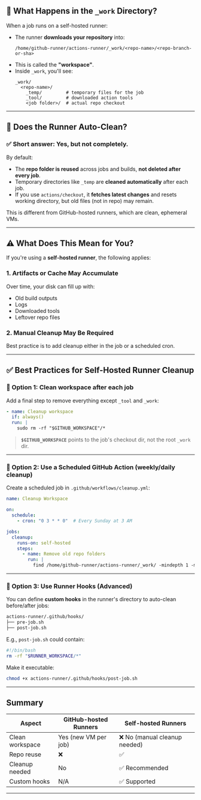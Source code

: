 
## 📁 What Happens in the `_work` Directory?

When a job runs on a self-hosted runner:

- The runner **downloads your repository** into:
  ```
  /home/github-runner/actions-runner/_work/<repo-name>/<repo-branch-or-sha>
  ```
- This is called the **"workspace"**.
- Inside `_work`, you'll see:
  ```
  _work/
    <repo-name>/
      _temp/         # temporary files for the job
      _tool/         # downloaded action tools
      <job folder>/  # actual repo checkout
  ```

---

## 🧹 Does the Runner Auto-Clean?

### ✅ Short answer: **Yes, but not completely.**

By default:
- The **repo folder is reused** across jobs and builds, **not deleted after every job**.
- Temporary directories like `_temp` are **cleaned automatically** after each job.
- If you use `actions/checkout`, it **fetches latest changes** and resets working directory, but old files (not in repo) may remain.

This is different from GitHub-hosted runners, which are clean, ephemeral VMs.

---

## ⚠️ What Does This Mean for You?

If you're using a **self-hosted runner**, the following applies:

### 1. **Artifacts or Cache May Accumulate**
Over time, your disk can fill up with:
- Old build outputs
- Logs
- Downloaded tools
- Leftover repo files

### 2. **Manual Cleanup May Be Required**
Best practice is to add cleanup either in the job or a scheduled cron.

---

## ✅ Best Practices for Self-Hosted Runner Cleanup

### 🔹 Option 1: Clean workspace after each job
Add a final step to remove everything except `_tool` and `_work`:
```yaml
- name: Cleanup workspace
  if: always()
  run: |
    sudo rm -rf "$GITHUB_WORKSPACE"/*
```

> **`$GITHUB_WORKSPACE`** points to the job's checkout dir, not the root `_work` dir.

---

### 🔹 Option 2: Use a Scheduled GitHub Action (weekly/daily cleanup)
Create a scheduled job in `.github/workflows/cleanup.yml`:

```yaml
name: Cleanup Workspace

on:
  schedule:
    - cron: "0 3 * * 0"  # Every Sunday at 3 AM

jobs:
  cleanup:
    runs-on: self-hosted
    steps:
      - name: Remove old repo folders
        run: |
          find /home/github-runner/actions-runner/_work/ -mindepth 1 -maxdepth 1 -mtime +7 -exec rm -rf {} \;
```

---

### 🔹 Option 3: Use Runner Hooks (Advanced)

You can define **custom hooks** in the runner's directory to auto-clean before/after jobs:

```bash
actions-runner/.github/hooks/
├── pre-job.sh
├── post-job.sh
```

E.g., `post-job.sh` could contain:
```bash
#!/bin/bash
rm -rf "$RUNNER_WORKSPACE/*"
```

Make it executable:
```bash
chmod +x actions-runner/.github/hooks/post-job.sh
```

---

## Summary

| Aspect            | GitHub-hosted Runners      | Self-hosted Runners         |
|-------------------|----------------------------|-----------------------------|
| Clean workspace   | Yes (new VM per job)       | ❌ No (manual cleanup needed) |
| Repo reuse        | ❌                          | ✅                          |
| Cleanup needed    | No                         | ✅ Recommended              |
| Custom hooks      | N/A                        | ✅ Supported                |

---
